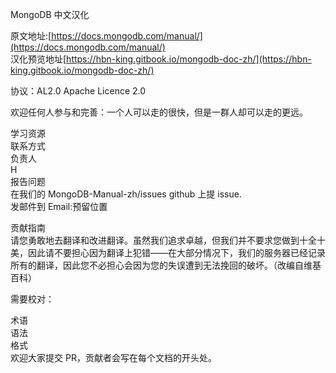 
MongoDB  中文汉化  


原文地址:[https://docs.mongodb.com/manual/](https://docs.mongodb.com/manual/)    
汉化预览地址[https://hbn-king.gitbook.io/mongodb-doc-zh/](https://hbn-king.gitbook.io/mongodb-doc-zh/)

协议：AL2.0  Apache Licence 2.0

欢迎任何人参与和完善：一个人可以走的很快，但是一群人却可以走的更远。

学习资源  
联系方式   
负责人  
H   
报告问题  
在我们的 MongoDB-Manual-zh/issues github 上提 issue.  
发邮件到 Email:预留位置    

贡献指南  
请您勇敢地去翻译和改进翻译。虽然我们追求卓越，但我们并不要求您做到十全十美，因此请不要担心因为翻译上犯错——在大部分情况下，我们的服务器已经记录所有的翻译，因此您不必担心会因为您的失误遭到无法挽回的破坏。（改编自维基百科）  

需要校对：  

术语  
语法  
格式  
欢迎大家提交 PR，贡献者会写在每个文档的开头处。  


